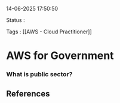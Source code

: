 14-06-2025 17:50:50

Status :

Tags : [[AWS - Cloud Practitioner]]

# AWS for Government

### What is public sector?



## References


